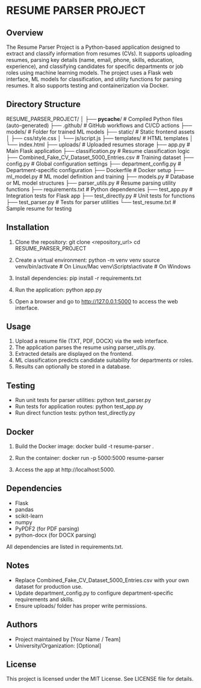 RESUME PARSER PROJECT
====================

Overview
--------
The Resume Parser Project is a Python-based application designed to extract and classify information from resumes (CVs). It supports uploading resumes, parsing key details (name, email, phone, skills, education, experience), and classifying candidates for specific departments or job roles using machine learning models. The project uses a Flask web interface, ML models for classification, and utility functions for parsing resumes. It also supports testing and containerization via Docker.

Directory Structure
-------------------
RESUME_PARSER_PROJECT/
│
├── __pycache__/                  # Compiled Python files (auto-generated)
├── .github/                      # GitHub workflows and CI/CD actions
├── models/                       # Folder for trained ML models
├── static/                       # Static frontend assets
│   ├── css/style.css
│   └── js/script.js
├── templates/                    # HTML templates
│   └── index.html
├── uploads/                      # Uploaded resumes storage
├── app.py                        # Main Flask application
├── classification.py             # Resume classification logic
├── Combined_Fake_CV_Dataset_5000_Entries.csv  # Training dataset
├── config.py                     # Global configuration settings
├── department_config.py          # Department-specific configuration
├── Dockerfile                    # Docker setup
├── ml_model.py                   # ML model definition and training
├── models.py                     # Database or ML model structures
├── parser_utils.py               # Resume parsing utility functions
├── requirements.txt              # Python dependencies
├── test_app.py                   # Integration tests for Flask app
├── test_directly.py              # Unit tests for functions
├── test_parser.py                # Tests for parser utilities
└── test_resume.txt               # Sample resume for testing

Installation
------------
1. Clone the repository:
   git clone <repository_url>
   cd RESUME_PARSER_PROJECT

2. Create a virtual environment:
   python -m venv venv
   source venv/bin/activate      # On Linux/Mac
   venv\Scripts\activate         # On Windows

3. Install dependencies:
   pip install -r requirements.txt

4. Run the application:
   python app.py

5. Open a browser and go to http://127.0.0.1:5000 to access the web interface.

Usage
-----
1. Upload a resume file (TXT, PDF, DOCX) via the web interface.
2. The application parses the resume using parser_utils.py.
3. Extracted details are displayed on the frontend.
4. ML classification predicts candidate suitability for departments or roles.
5. Results can optionally be stored in a database.

Testing
-------
- Run unit tests for parser utilities:
  python test_parser.py
- Run tests for application routes:
  python test_app.py
- Run direct function tests:
  python test_directly.py

Docker
------
1. Build the Docker image:
   docker build -t resume-parser .

2. Run the container:
   docker run -p 5000:5000 resume-parser

3. Access the app at http://localhost:5000.

Dependencies
------------
- Flask
- pandas
- scikit-learn
- numpy
- PyPDF2 (for PDF parsing)
- python-docx (for DOCX parsing)

All dependencies are listed in requirements.txt.

Notes
-----
- Replace Combined_Fake_CV_Dataset_5000_Entries.csv with your own dataset for production use.
- Update department_config.py to configure department-specific requirements and skills.
- Ensure uploads/ folder has proper write permissions.

Authors
-------
- Project maintained by [Your Name / Team]
- University/Organization: [Optional]

License
-------
This project is licensed under the MIT License. See LICENSE file for details.
